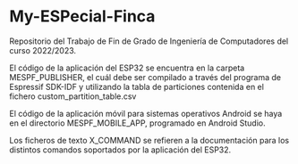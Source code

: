 # My-ESPecial-Finca
Repositorio del Trabajo de Fin de Grado de Ingeniería de Computadores del curso 2022/2023.

El código de la aplicación del ESP32 se encuentra en la carpeta MESPF_PUBLISHER, el cuál debe ser compilado a través del programa de Espressif SDK-IDF y utilizando la tabla de particiones contenida en el fichero custom_partition_table.csv

El código de la aplicación móvil para sistemas operativos Android se haya en el directorio MESPF_MOBILE_APP, programado en Android Studio.

Los ficheros de texto X_COMMAND se refieren a la documentación para los distintos comandos soportados por la aplicación del ESP32.
